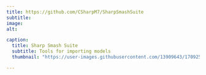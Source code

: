 ```yaml
---
title: https://github.com/CSharpM7/SharpSmashSuite
subtitle: 
image: 
alt: 

caption:
  title: Sharp Smash Suite
  subtitle: Tools for importing models
  thumbnail: "https://user-images.githubusercontent.com/13909643/170925201-fde9546b-fd43-4415-b293-c594634fb7bd.png"

---
```

